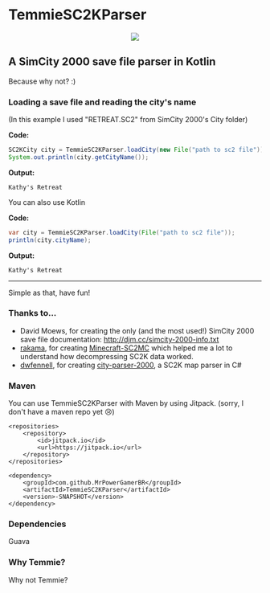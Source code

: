 # TemmieSC2KParser
<p align="center"><img src ="https://lparchive.org/Undertale/Update%2017/41-1332.png"></img></p>

## A SimCity 2000 save file parser in Kotlin
Because why not? :)

### Loading a save file and reading the city's name
(In this example I used "RETREAT.SC2" from SimCity 2000's City folder)

**Code:**

```java
SC2KCity city = TemmieSC2KParser.loadCity(new File("path to sc2 file"));
System.out.println(city.getCityName());
```
**Output:**
```
Kathy's Retreat
```

You can also use Kotlin

**Code:**

```java
var city = TemmieSC2KParser.loadCity(File("path to sc2 file"));
println(city.cityName);
```
**Output:**
```
Kathy's Retreat
```

___

Simple as that, have fun!

### Thanks to...
* David Moews, for creating the only (and the most used!) SimCity 2000 save file documentation: http://djm.cc/simcity-2000-info.txt
* [rakama](https://github.com/rakama), for creating [Minecraft-SC2MC](https://github.com/rakama/Minecraft-SC2MC) which helped me a lot to understand how decompressing SC2K data worked.
* [dwfennell](https://github.com/dwfennell), for creating [city-parser-2000](https://github.com/dwfennell/city-parser-2000), a SC2K map parser in C#

### Maven
You can use TemmieSC2KParser with Maven by using Jitpack. (sorry, I don't have a maven repo yet :cry:)
```
<repositories>
	<repository>
		<id>jitpack.io</id>
		<url>https://jitpack.io</url>
    </repository>
</repositories>
```
```
<dependency>
    <groupId>com.github.MrPowerGamerBR</groupId>
	<artifactId>TemmieSC2KParser</artifactId>
	<version>-SNAPSHOT</version>
</dependency>
```
### Dependencies
Guava

### Why Temmie?
Why not Temmie?
